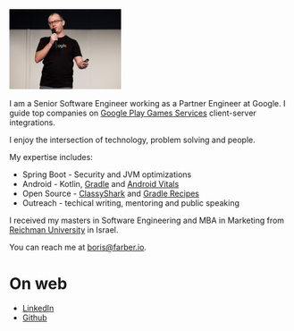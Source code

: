 
<img src="img/Header.jpg" width="200"/>

I am a Senior Software Engineer working as a Partner Engineer at Google. I guide top companies on 
[Google Play Games Services](https://developer.android.com/games/pgs/overview) client-server integrations.

I enjoy the intersection of technology, problem solving and people.
 
My expertise includes:  
* Spring Boot - Security and JVM optimizations  
* Android - Kotlin, [Gradle](https://gradle.org/) and [Android Vitals](https://developer.android.com/topic/performance/vitals)
* Open Source - [ClassyShark](https://github.com/google/android-classyshark) and [Gradle Recipes](https://github.com/android/gradle-recipes)
* Outreach - techical writing, mentoring and public speaking

I received my masters in Software Engineering and MBA in Marketing from [Reichman 
University](https://www.runi.ac.il/en/) in Israel.

You can reach me at <boris@farber.io>.

# On web
* [LinkedIn](https://www.linkedin.com/in/borisfarber/) 
* [Github](https://github.com/borisf) 
